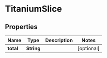 

# TitaniumSlice


## Properties

| Name | Type | Description | Notes |
|------------ | ------------- | ------------- | -------------|
|**total** | **String** |  |  [optional] |



